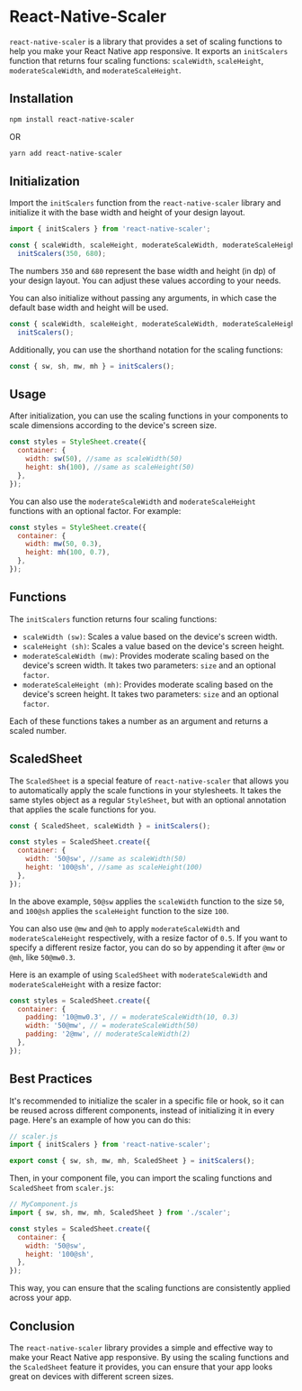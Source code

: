 # React-Native-Scaler

`react-native-scaler` is a library that provides a set of scaling functions to help you make your React Native app responsive. It exports an `initScalers` function that returns four scaling functions: `scaleWidth`, `scaleHeight`, `moderateScaleWidth`, and `moderateScaleHeight`.

## Installation

```bash
npm install react-native-scaler
```

OR

```bash
yarn add react-native-scaler
```

## Initialization

Import the `initScalers` function from the `react-native-scaler` library and initialize it with the base width and height of your design layout.

```javascript
import { initScalers } from 'react-native-scaler';

const { scaleWidth, scaleHeight, moderateScaleWidth, moderateScaleHeight } =
  initScalers(350, 680);
```

The numbers `350` and `680` represent the base width and height (in dp) of your design layout. You can adjust these values according to your needs.

You can also initialize without passing any arguments, in which case the default base width and height will be used.

```javascript
const { scaleWidth, scaleHeight, moderateScaleWidth, moderateScaleHeight } =
  initScalers();
```

Additionally, you can use the shorthand notation for the scaling functions:

```javascript
const { sw, sh, mw, mh } = initScalers();
```

## Usage

After initialization, you can use the scaling functions in your components to scale dimensions according to the device's screen size.

```javascript
const styles = StyleSheet.create({
  container: {
    width: sw(50), //same as scaleWidth(50)
    height: sh(100), //same as scaleHeight(50)
  },
});
```

You can also use the `moderateScaleWidth` and `moderateScaleHeight` functions with an optional factor. For example:

```javascript
const styles = StyleSheet.create({
  container: {
    width: mw(50, 0.3),
    height: mh(100, 0.7),
  },
});
```

## Functions

The `initScalers` function returns four scaling functions:

- `scaleWidth (sw)`: Scales a value based on the device's screen width.
- `scaleHeight (sh)`: Scales a value based on the device's screen height.
- `moderateScaleWidth (mw)`: Provides moderate scaling based on the device's screen width. It takes two parameters: `size` and an optional `factor`.
- `moderateScaleHeight (mh)`: Provides moderate scaling based on the device's screen height. It takes two parameters: `size` and an optional `factor`.

Each of these functions takes a number as an argument and returns a scaled number.

## ScaledSheet

The `ScaledSheet` is a special feature of `react-native-scaler` that allows you to automatically apply the scale functions in your stylesheets. It takes the same styles object as a regular `StyleSheet`, but with an optional annotation that applies the scale functions for you.

```javascript
const { ScaledSheet, scaleWidth } = initScalers();

const styles = ScaledSheet.create({
  container: {
    width: '50@sw', //same as scaleWidth(50)
    height: '100@sh', //same as scaleHeight(100)
  },
});
```

In the above example, `50@sw` applies the `scaleWidth` function to the size `50`, and `100@sh` applies the `scaleHeight` function to the size `100`.

You can also use `@mw` and `@mh` to apply `moderateScaleWidth` and `moderateScaleHeight` respectively, with a resize factor of `0.5`. If you want to specify a different resize factor, you can do so by appending it after `@mw` or `@mh`, like `50@mw0.3`.

Here is an example of using `ScaledSheet` with `moderateScaleWidth` and `moderateScaleHeight` with a resize factor:

```javascript
const styles = ScaledSheet.create({
  container: {
    padding: '10@mw0.3', // = moderateScaleWidth(10, 0.3)
    width: '50@mw', // = moderateScaleWidth(50)
    padding: '2@mw', // moderateScaleWidth(2)
  },
});
```

## Best Practices

It's recommended to initialize the scaler in a specific file or hook, so it can be reused across different components, instead of initializing it in every page. Here's an example of how you can do this:

```javascript
// scaler.js
import { initScalers } from 'react-native-scaler';

export const { sw, sh, mw, mh, ScaledSheet } = initScalers();
```

Then, in your component file, you can import the scaling functions and `ScaledSheet` from `scaler.js`:

```javascript
// MyComponent.js
import { sw, sh, mw, mh, ScaledSheet } from './scaler';

const styles = ScaledSheet.create({
  container: {
    width: '50@sw',
    height: '100@sh',
  },
});
```

This way, you can ensure that the scaling functions are consistently applied across your app.

## Conclusion

The `react-native-scaler` library provides a simple and effective way to make your React Native app responsive. By using the scaling functions and the `ScaledSheet` feature it provides, you can ensure that your app looks great on devices with different screen sizes.
